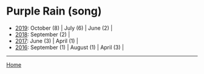 # Purple Rain (song)

  * [2019](./purple-rain-song-2019.md): 
      October (8) | 
      July (6) | 
      June (2) | 
  * [2018](./purple-rain-song-2018.md): 
      September (2) | 
  * [2017](./purple-rain-song-2017.md): 
      June (3) | 
      April (1) | 
  * [2016](./purple-rain-song-2016.md): 
      September (1) | 
      August (1) | 
      April (3) | 

----

[Home](../)
